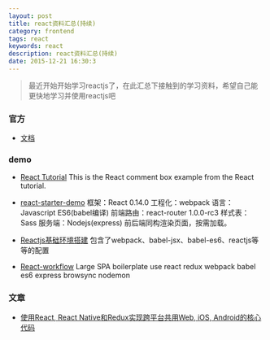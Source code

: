 ```yaml
---
layout: post
title: react资料汇总(持续)
category: frontend
tags: react
keywords: react
description: react资料汇总(持续)
date: 2015-12-21 16:30:3
---
```


> 最近开始开始学习reactjs了，在此汇总下接触到的学习资料，希望自己能更快地学习并使用reactjs吧


<!--more-->

### 官方

* [文档](http://reactjs.cn/react/docs/tutorial.html)




### demo

* [React Tutorial](https://github.com/reactjs/react-tutorial)
This is the React comment box example from the React tutorial.

* [react-starter-demo](https://github.com/JeromeLin/react-starter-demo)
框架：React 0.14.0
工程化：webpack
语言：Javascript ES6(babel编译)
前端路由：react-router 1.0.0-rc3
样式表：Sass
服务端：Nodejs(express)
前后端同构渲染页面，按需加载。

* [Reactjs基础环境搭建](https://github.com/dyf2015/ReactjsES6)
包含了webpack、babel-jsx、babel-es6、reactjs等等的配置

* [React-workflow](https://github.com/chen844033231/react-workflow)
Large SPA boilerplate use react redux webpack babel es6 express browsync nodemon

### 文章

* [使用React, React Native和Redux实现跨平台共用Web, iOS, Android的核心代码](http://bbs.react-china.org/t/github-react-react-native-redux-web-ios-android/3390)
